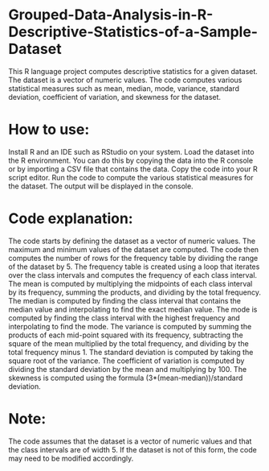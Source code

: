 # Grouped-Data-Analysis-in-R-Descriptive-Statistics-of-a-Sample-Dataset
This R language project computes descriptive statistics for a given dataset. The dataset is a vector of numeric values. The code computes various statistical measures such as mean, median, mode, variance, standard deviation, coefficient of variation, and skewness for the dataset.

# How to use:

  Install R and an IDE such as RStudio on your system.
  Load the dataset into the R environment. You can do this by copying the data into the R console or by importing a CSV file that contains the data.
  Copy the code into your R script editor.
  Run the code to compute the various statistical measures for the dataset.
  The output will be displayed in the console.

# Code explanation:

  The code starts by defining the dataset as a vector of numeric values.
  The maximum and minimum values of the dataset are computed.
  The code then computes the number of rows for the frequency table by dividing the range of the dataset by 5.
  The frequency table is created using a loop that iterates over the class intervals and computes the frequency of each class interval.
  The mean is computed by multiplying the midpoints of each class interval by its frequency, summing the products, and dividing by the total frequency.
  The median is computed by finding the class interval that contains the median value and interpolating to find the exact median value.
  The mode is computed by finding the class interval with the highest frequency and interpolating to find the mode.
  The variance is computed by summing the products of each mid-point squared with its frequency, subtracting the square of the mean multiplied by the total frequency, and dividing by the total frequency minus 1.
  The standard deviation is computed by taking the square root of the variance.
  The coefficient of variation is computed by dividing the standard deviation by the mean and multiplying by 100.
  The skewness is computed using the formula (3*(mean-median))/standard deviation.

# Note: 
  The code assumes that the dataset is a vector of numeric values and that the class intervals are of width 5. If the dataset is not of this form, the code may need to be modified accordingly.

